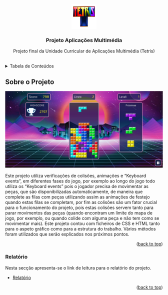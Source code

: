 <br />
<div align="center">
  <a href="https://goncalonevescorreia.github.io/tetris/">
    <img src="Assets/images/layout/logo.png" alt="Logo" width="80" height="80">
  </a>

  <h3 align="center">Projeto Aplicações Multimédia</h3>

  <p align="center">
    Projeto final da Unidade Curricular de Aplicações Multimédia (Tetris)
    <br />
    <br />
  </p>
</div>

<details>
  <summary>Tabela de Conteúdos</summary>
  <ol>
    <li>
      <a href="#about-the-project">Sobre o Projeto</a>
      <ul>
        <li><a href="#built-with">Relatório</a></li>
      </ul>
    </li>   
 </ol>
</details>


## Sobre o Projeto

<img src="Assets/images/layout/Final Result.png " alt="Final Result">

Este projeto utiliza verificações de colisões, animações e “Keyboard events”, em diferentes fases do jogo, por exemplo ao longo do jogo todo utiliza os “Keyboard events” pois o jogador precisa de movimentar as peças, que são disponibilizadas automaticamente, de maneira que complete as filas com peças utilizando assim as animações de festejo quando estas filas se completam, por fim as colisões são um fator crucial para o funcionamento do projeto, pois estas colisões servem tanto para parar movimentos das peças (quando encontram um limite do mapa de jogo, por exemplo, ou quando colide com alguma peça e não tem como se movimentar mais). Este projeto contou com ficheiros de CSS e HTML tanto para o aspeto gráfico como para a estrutura do trabalho. Vários métodos foram utilizados que serão explicados nos próximos pontos. 

<p align="right">(<a href="#top">back to top</a>)</p>



### Relatório
Nesta secção apresenta-se o link de leitura para o relatório do projeto.

* [Relatório](ipsantarem-my.sharepoint.com/:w:/g/personal/190100365_esg_ipsantarem_pt/EZzxYywaAJFMiPkJlTmpJ8QBIeB7Y3fBzfKtRamecUF5cQ?email=antonio.roberto%40esg.ipsantarem.pt&e=H4IZ7N)

<p align="right">(<a href="#top">back to top</a>)</p>
